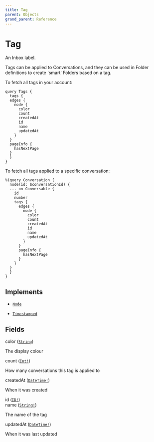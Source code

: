 ```yaml
---
title: Tag
parent: Objects
grand_parent: Reference
---
```


# Tag

An Inbox label.

Tags can be applied to Conversations, and they can be used in Folder
definitions to create 'smart' Folders based on a tag.

To fetch all tags in your account:

```
query Tags {
  tags {
  edges {
    node {
      color
      count
      createdAt
      id
      name
      updatedAt
    }
  }
  pageInfo {
    hasNextPage
  }
  }
}
```

To fetch all tags applied to a specific conversation:

```
%(query Conversation {
  node(id: $conversationId) {
  ... on Conversable {
    id
    number
    tags {
      edges {
        node {
          color
          count
          createdAt
          id
          name
          updatedAt
        }
      }
      pageInfo {
        hasNextPage
      }
    }
  }
  }
}
```

## Implements

- <code><a href="/docs/reference/interface/node">Node</a></code>

- <code><a href="/docs/reference/interface/timestamped">Timestamped</a></code>

## Fields

<div class="field-entry ">
  <span id="color" class="field-name anchored">color (<code><a href="/docs/reference/scalar/string">String</a></code>)</span>

  <div class="description-wrapper">
   <p>The display colour</p>

  </div>
</div>

<div class="field-entry ">
  <span id="count" class="field-name anchored">count (<code><a href="/docs/reference/scalar/int">Int!</a></code>)</span>

  <div class="description-wrapper">
   <p>How many conversations this tag is applied to</p>

  </div>
</div>

<div class="field-entry ">
  <span id="created_at" class="field-name anchored">createdAt (<code><a href="/docs/reference/scalar/date_time">DateTime!</a></code>)</span>

  <div class="description-wrapper">
   <p>When it was created</p>

  </div>
</div>

<div class="field-entry ">
  <span id="id" class="field-name anchored">id (<code><a href="/docs/reference/scalar/id">ID!</a></code>)</span>

  <div class="description-wrapper">

  </div>
</div>

<div class="field-entry ">
  <span id="name" class="field-name anchored">name (<code><a href="/docs/reference/scalar/string">String!</a></code>)</span>

  <div class="description-wrapper">
   <p>The name of the tag</p>

  </div>
</div>

<div class="field-entry ">
  <span id="updated_at" class="field-name anchored">updatedAt (<code><a href="/docs/reference/scalar/date_time">DateTime!</a></code>)</span>

  <div class="description-wrapper">
   <p>When it was last updated</p>

  </div>
</div>

